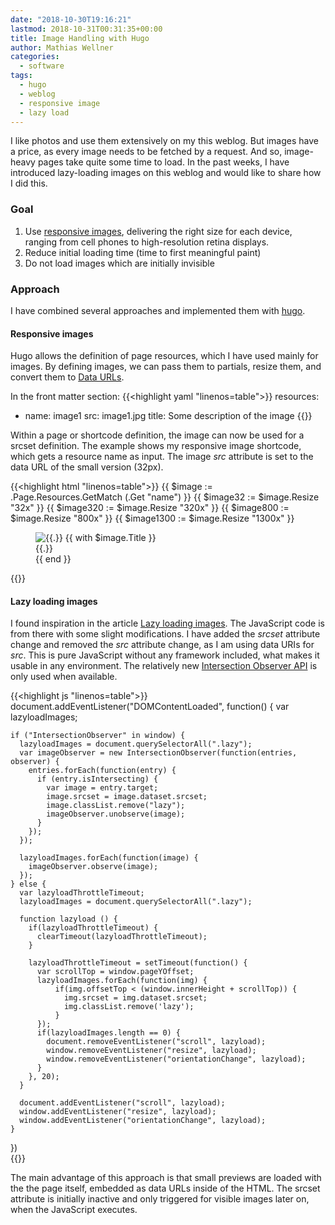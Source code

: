 ```yaml
---
date: "2018-10-30T19:16:21"
lastmod: 2018-10-31T00:31:35+00:00
title: Image Handling with Hugo
author: Mathias Wellner
categories:
  - software
tags:
  - hugo
  - weblog
  - responsive image
  - lazy load
---
```

I like photos and use them extensively on my this weblog. But images have a price, as every image needs to be fetched by a request. And so, image-heavy pages take quite some time to load. In the past weeks, I have introduced lazy-loading images on this weblog and would like to share how I did this. 
<!--more-->

### Goal

1. Use [responsive images](https://responsiveimages.org/), delivering the right size for each device, ranging from cell phones to high-resolution retina displays.
2. Reduce initial loading time (time to first meaningful paint)
3. Do not load images which are initially invisible

### Approach

I have combined several approaches and implemented them with [hugo](https://gohugo.io/).

#### Responsive images

Hugo allows the definition of page resources, which I have used mainly for images. By defining images, we can pass them to partials, resize them, and convert them to [Data URLs](https://developer.mozilla.org/en-US/docs/Web/HTTP/Basics_of_HTTP/Data_URIs). 

In the front matter section: 
{{<highlight yaml "linenos=table">}}
resources:
  - name: image1
    src: image1.jpg
    title: Some description of the image
{{</highlight>}}

Within a page or shortcode definition, the image can now be used for a srcset definition. The example shows my responsive image shortcode, which gets a resource name as input. The image _src_ attribute is set to the data URL of the small version (32px). 

{{<highlight html "linenos=table">}}
{{ $image := .Page.Resources.GetMatch (.Get "name") }}
{{ $image32 := $image.Resize "32x" }}
{{ $image320 := $image.Resize "320x" }}
{{ $image800 := $image.Resize "800x" }}
{{ $image1300 := $image.Resize "1300x" }}

<figure>
  <img class="lazy" sizes="100vw" 
    src="data:image/jpeg;base64,{{ $image32.Content | base64Encode }}" 
    data-srcset="{{ $image320.RelPermalink }} 320w, {{ $image800.RelPermalink }} 800w, {{ $image1300.RelPermalink }} 1300w"
    {{ with $image.Title }} alt="{{.}}" {{ end }}
  >
  {{ with $image.Title }}
  <figcaption>{{.}}</figcaption>
  {{ end }}
</figure>
{{</highlight>}}

#### Lazy loading images

I found inspiration in the article [Lazy loading images](https://imagekit.io/blog/lazy-loading-images-complete-guide/). The JavaScript code is from there with some slight modifications. I have added the _srcset_ attribute change and removed the _src_ attribute change, as I am using data URIs for _src_. This is pure JavaScript without any framework included, what makes it usable in any environment. The relatively new [Intersection Observer API](https://developer.mozilla.org/en-US/docs/Web/API/Intersection_Observer_API) is only used when available.

{{<highlight js "linenos=table">}}
document.addEventListener("DOMContentLoaded", function() {
    var lazyloadImages;    
  
    if ("IntersectionObserver" in window) {
      lazyloadImages = document.querySelectorAll(".lazy");
      var imageObserver = new IntersectionObserver(function(entries, observer) {
        entries.forEach(function(entry) {
          if (entry.isIntersecting) {
            var image = entry.target;
            image.srcset = image.dataset.srcset;
            image.classList.remove("lazy");
            imageObserver.unobserve(image);
          }
        });
      });
  
      lazyloadImages.forEach(function(image) {
        imageObserver.observe(image);
      });
    } else {  
      var lazyloadThrottleTimeout;
      lazyloadImages = document.querySelectorAll(".lazy");
      
      function lazyload () {
        if(lazyloadThrottleTimeout) {
          clearTimeout(lazyloadThrottleTimeout);
        }    
  
        lazyloadThrottleTimeout = setTimeout(function() {
          var scrollTop = window.pageYOffset;
          lazyloadImages.forEach(function(img) {
              if(img.offsetTop < (window.innerHeight + scrollTop)) {
                img.srcset = img.dataset.srcset;
                img.classList.remove('lazy');
              }
          });
          if(lazyloadImages.length == 0) { 
            document.removeEventListener("scroll", lazyload);
            window.removeEventListener("resize", lazyload);
            window.removeEventListener("orientationChange", lazyload);
          }
        }, 20);
      }
  
      document.addEventListener("scroll", lazyload);
      window.addEventListener("resize", lazyload);
      window.addEventListener("orientationChange", lazyload);
    }
  })  
{{</highlight>}}

The main advantage of this approach is that small previews are loaded with the the page itself, embedded as data URLs inside of the HTML. The srcset attribute is initially inactive and only triggered for visible images later on, when the JavaScript executes.